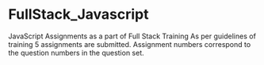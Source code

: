 # FullStack_Javascript
JavaScript Assignments as a part of Full Stack Training
As per guidelines of training 5 assignments are submitted.
Assignment numbers correspond to the question numbers in the question set.
